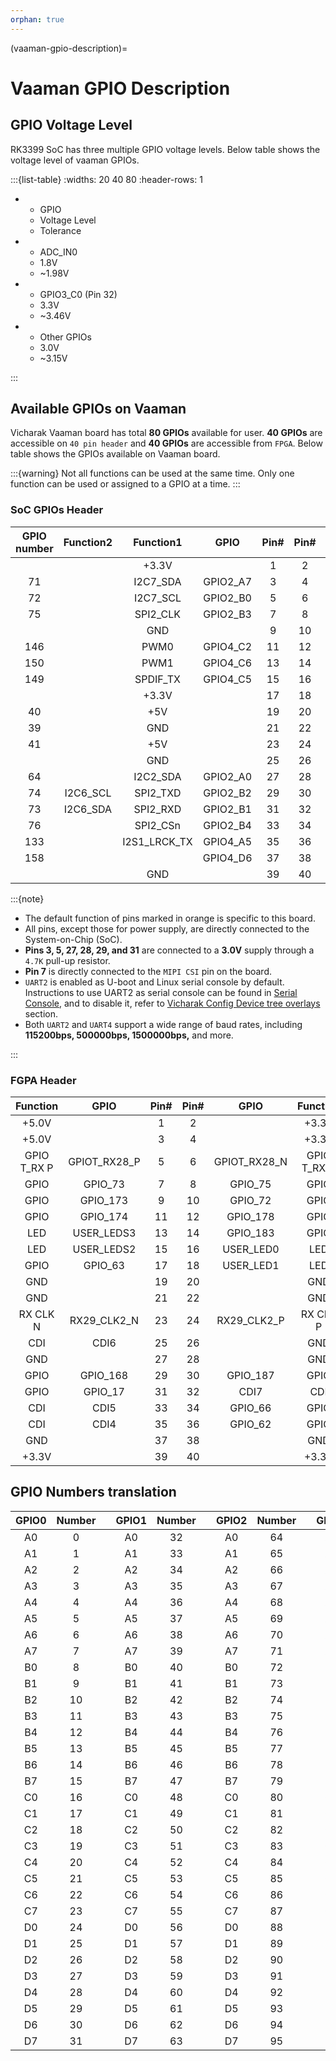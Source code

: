 ```yaml
---
orphan: true
---
```


(vaaman-gpio-description)=

# Vaaman GPIO Description

## GPIO Voltage Level

RK3399 SoC has three multiple GPIO voltage levels. Below table shows the
voltage level of vaaman GPIOs.

:::{list-table}
:widths: 20 40 80
:header-rows: 1

- - GPIO
  - Voltage Level
  - Tolerance

- - ADC_IN0
  - 1.8V
  - ~1.98V

- - GPIO3_C0 (Pin 32)
  - 3.3V
  - ~3.46V

- - Other GPIOs
  - 3.0V
  - ~3.15V

:::

## Available GPIOs on Vaaman

Vicharak Vaaman board has total **80 GPIOs** available for user. **40 GPIOs**
are accessible on `40 pin header` and **40 GPIOs** are accessible from `FPGA`.
Below table shows the GPIOs available on Vaaman board.

:::{warning}
Not all functions can be used at the same time. Only one function can be used
or assigned to a GPIO at a time.
:::

### SoC GPIOs Header

| GPIO number | Function2 |  Function1   |   GPIO   |             Pin#             |            Pin#             |   GPIO   |              Function1              | Function2  | GPIO number |
| :---------: | :-------: | :----------: | :------: | :--------------------------: | :-------------------------: | :------: | :---------------------------------: | :--------: | :---------: |
|             |           |    +3.3V     |          | <div class='yellow'>1</div>  |  <div class='red'>2</div>   |          |                +5.0V                |            |             |
|     71      |           |   I2C7_SDA   | GPIO2_A7 |  <div class='green'>3</div>  |  <div class='red'>4</div>   |          |                +5.0V                |            |             |
|     72      |           |   I2C7_SCL   | GPIO2_B0 |  <div class='green'>5</div>  | <div class='black'>6</div>  |          |                 GND                 |            |             |
|     75      |           |   SPI2_CLK   | GPIO2_B3 |  <div class='green'>7</div>  | <div class='green'>8</div>  | GPIO4_C4 | <div class='orange'>UART2_TXD</div> |            |     148     |
|             |           |     GND      |          |  <div class='black'>9</div>  | <div class='green'>10</div> | GPIO4_C3 | <div class='orange'>UART2_RXD</div> |            |     147     |
|     146     |           |     PWM0     | GPIO4_C2 | <div class='green'>11</div>  | <div class='green'>12</div> | GPIO4_A3 |              I2S1_SCLK              |            |     131     |
|     150     |           |     PWM1     | GPIO4_C6 | <div class='green'>13</div>  | <div class='black'>14</div> |          |                 GND                 |            |             |
|     149     |           |   SPDIF_TX   | GPIO4_C5 | <div class='green'>15</div>  | <div class='green'>16</div> | GPIO4_D2 |                                     |            |     154     |
|             |           |    +3.3V     |          | <div class='yellow'>17</div> | <div class='green'>18</div> | GPIO4_D4 |                                     |            |     156     |
|     40      |           |     +5V      |          |  <div class='red'>19</div>   | <div class='black'>20</div> |          |                 GND                 |            |             |
|     39      |           |     GND      |          | <div class='black'>21</div>  | <div class='green'>22</div> | GPIO4_D5 |                                     |            |     157     |
|     41      |           |     +5V      |          |  <div class='red'>23</div>   | <div class='green'>24</div> | GPIO1_B2 | <div class='orange'>SPI1_CSn</div>  |            |     42      |
|             |           |     GND      |          | <div class='black'>25</div>  | <div class='green'>26</div> |          |               ADC_IN0               |            |             |
|     64      |           |   I2C2_SDA   | GPIO2_A0 |  <div class='blue'>27</div>  | <div class='blue'>28</div>  | GPIO2_A1 |              I2C2_CLK               |            |     65      |
|     74      | I2C6_SCL  |   SPI2_TXD   | GPIO2_B2 | <div class='green'>29</div>  | <div class='black'>30</div> |          |                 GND                 |            |             |
|     73      | I2C6_SDA  |   SPI2_RXD   | GPIO2_B1 | <div class='green'>31</div>  | <div class='green'>32</div> | GPIO3_C0 |              SPDIF_TX               | UART3_CTSn |     112     |
|     76      |           |   SPI2_CSn   | GPIO2_B4 | <div class='green'>33</div>  | <div class='black'>34</div> |          |                 GND                 |            |             |
|     133     |           | I2S1_LRCK_TX | GPIO4_A5 | <div class='green'>35</div>  | <div class='green'>36</div> | GPIO4_A4 |            I2S1_LRCK_RX             |            |     132     |
|     158     |           |              | GPIO4_D6 | <div class='green'>37</div>  | <div class='green'>38</div> | GPIO4_A6 |              I2S1_SDI               |            |     134     |
|             |           |     GND      |          | <div class='black'>39</div>  | <div class='green'>40</div> | GPIO4_A7 |              I2S1_SDO               |            |     135     |

:::{note}

- The default function of pins marked in <span class="orange">orange</span> is specific to this board.
- All pins, except those for power supply, are directly connected to the
  System-on-Chip (SoC).
- **Pins 3, 5, 27, 28, 29, and 31** are connected to a **3.0V** supply through
  a `4.7K` pull-up resistor.
- **Pin 7** is directly connected to the `MIPI CSI` pin on the board.
- `UART2` is enabled as U-boot and Linux serial console by default.
  Instructions to use UART2 as serial console can be found in
  [Serial Console](#serial-console), and to disable it, refer to
  [Vicharak Config Device tree overlays](#vicharak-config-device-tree-overlays)
  section.
- Both `UART2` and `UART4` support a wide range of baud rates, including
  **115200bps, 500000bps, 1500000bps,** and more.

:::

### FGPA Header

|  Function   |     GPIO     |             Pin#             |             Pin#             |     GPIO     |  Function   |
| :---------: | :----------: | :--------------------------: | :--------------------------: | :----------: | :---------: |
|    +5.0V    |              |   <div class='red'>1</div>   | <div class='yellow'>2</div>  |              |    +3.3V    |
|    +5.0V    |              |   <div class='red'>3</div>   | <div class='yellow'>4</div>  |              |    +3.3V    |
| GPIO T_RX P | GPIOT_RX28_P |  <div class='green'>5</div>  |  <div class='green'>6</div>  | GPIOT_RX28_N | GPIO T_RX N |
|    GPIO     |   GPIO_73    |  <div class='green'>7</div>  |  <div class='green'>8</div>  |   GPIO_75    |    GPIO     |
|    GPIO     |   GPIO_173   |  <div class='green'>9</div>  | <div class='green'>10</div>  |   GPIO_72    |    GPIO     |
|    GPIO     |   GPIO_174   | <div class='green'>11</div>  | <div class='green'>12</div>  |   GPIO_178   |    GPIO     |
|     LED     |  USER_LEDS3  | <div class='orange'>13</div> | <div class='green'>14</div>  |   GPIO_183   |    GPIO     |
|     LED     |  USER_LEDS2  | <div class='orange'>15</div> | <div class='orange'>16</div> |  USER_LED0   |     LED     |
|    GPIO     |   GPIO_63    | <div class='green'>17</div>  | <div class='orange'>18</div> |  USER_LED1   |     LED     |
|     GND     |              | <div class='black'>19</div>  | <div class='black'>20</div>  |              |     GND     |
|     GND     |              | <div class='black'>21</div>  | <div class='black'>22</div>  |              |     GND     |
|  RX CLK N   | RX29_CLK2_N  |  <div class='blue'>23</div>  |  <div class='blue'>24</div>  | RX29_CLK2_P  |  RX CLK P   |
|     CDI     |     CDI6     |  <div class='blue'>25</div>  | <div class='black'>26</div>  |              |     GND     |
|     GND     |              | <div class='black'>27</div>  | <div class='black'>28</div>  |              |     GND     |
|    GPIO     |   GPIO_168   | <div class='green'>29</div>  | <div class='green'>30</div>  |   GPIO_187   |    GPIO     |
|    GPIO     |   GPIO_17    | <div class='green'>31</div>  |  <div class='blue'>32</div>  |     CDI7     |     CDI     |
|     CDI     |     CDI5     |  <div class='blue'>33</div>  | <div class='green'>34</div>  |   GPIO_66    |    GPIO     |
|     CDI     |     CDI4     |  <div class='blue'>35</div>  | <div class='green'>36</div>  |   GPIO_62    |    GPIO     |
|     GND     |              | <div class='black'>37</div>  | <div class='black'>38</div>  |              |     GND     |
|    +3.3V    |              | <div class='yellow'>39</div> | <div class='yellow'>40</div> |              |    +3.3V    |

## GPIO Numbers translation

|            GPIO0             | Number |     |            GPIO1            | Number |     |           GPIO2            | Number |     |           GPIO3           | Number |     |            GPIO4             | Number |
| :--------------------------: | :----: | :-: | :-------------------------: | :----: | :-: | :------------------------: | :----: | :-: | :-----------------------: | :----: | :-: | :--------------------------: | :----: |
| <div class="yellow">A0</div> |   0    |     | <div class="green">A0</div> |   32   |     | <div class="blue">A0</div> |   64   |     | <div class="red">A0</div> |   96   |     | <div class="orange">A0</div> |  128   |
| <div class="yellow">A1</div> |   1    |     | <div class="green">A1</div> |   33   |     | <div class="blue">A1</div> |   65   |     | <div class="red">A1</div> |   97   |     | <div class="orange">A1</div> |  129   |
| <div class="yellow">A2</div> |   2    |     | <div class="green">A2</div> |   34   |     | <div class="blue">A2</div> |   66   |     | <div class="red">A2</div> |   98   |     | <div class="orange">A2</div> |  130   |
| <div class="yellow">A3</div> |   3    |     | <div class="green">A3</div> |   35   |     | <div class="blue">A3</div> |   67   |     | <div class="red">A3</div> |   99   |     | <div class="orange">A3</div> |  131   |
| <div class="yellow">A4</div> |   4    |     | <div class="green">A4</div> |   36   |     | <div class="blue">A4</div> |   68   |     | <div class="red">A4</div> |  100   |     | <div class="orange">A4</div> |  132   |
| <div class="yellow">A5</div> |   5    |     | <div class="green">A5</div> |   37   |     | <div class="blue">A5</div> |   69   |     | <div class="red">A5</div> |  101   |     | <div class="orange">A5</div> |  133   |
| <div class="yellow">A6</div> |   6    |     | <div class="green">A6</div> |   38   |     | <div class="blue">A6</div> |   70   |     | <div class="red">A6</div> |  102   |     | <div class="orange">A6</div> |  134   |
| <div class="yellow">A7</div> |   7    |     | <div class="green">A7</div> |   39   |     | <div class="blue">A7</div> |   71   |     | <div class="red">A7</div> |  103   |     | <div class="orange">A7</div> |  135   |
| <div class="yellow">B0</div> |   8    |     | <div class="green">B0</div> |   40   |     | <div class="blue">B0</div> |   72   |     | <div class="red">B0</div> |  104   |     | <div class="orange">B0</div> |  136   |
| <div class="yellow">B1</div> |   9    |     | <div class="green">B1</div> |   41   |     | <div class="blue">B1</div> |   73   |     | <div class="red">B1</div> |  105   |     | <div class="orange">B1</div> |  137   |
| <div class="yellow">B2</div> |   10   |     | <div class="green">B2</div> |   42   |     | <div class="blue">B2</div> |   74   |     | <div class="red">B2</div> |  106   |     | <div class="orange">B2</div> |  138   |
| <div class="yellow">B3</div> |   11   |     | <div class="green">B3</div> |   43   |     | <div class="blue">B3</div> |   75   |     | <div class="red">B3</div> |  107   |     | <div class="orange">B3</div> |  139   |
| <div class="yellow">B4</div> |   12   |     | <div class="green">B4</div> |   44   |     | <div class="blue">B4</div> |   76   |     | <div class="red">B4</div> |  108   |     | <div class="orange">B4</div> |  140   |
| <div class="yellow">B5</div> |   13   |     | <div class="green">B5</div> |   45   |     | <div class="blue">B5</div> |   77   |     | <div class="red">B5</div> |  109   |     | <div class="orange">B5</div> |  141   |
| <div class="yellow">B6</div> |   14   |     | <div class="green">B6</div> |   46   |     | <div class="blue">B6</div> |   78   |     | <div class="red">B6</div> |  110   |     | <div class="orange">B6</div> |  142   |
| <div class="yellow">B7</div> |   15   |     | <div class="green">B7</div> |   47   |     | <div class="blue">B7</div> |   79   |     | <div class="red">B7</div> |  111   |     | <div class="orange">B7</div> |  143   |
| <div class="yellow">C0</div> |   16   |     | <div class="green">C0</div> |   48   |     | <div class="blue">C0</div> |   80   |     | <div class="red">C0</div> |  112   |     | <div class="orange">C0</div> |  144   |
| <div class="yellow">C1</div> |   17   |     | <div class="green">C1</div> |   49   |     | <div class="blue">C1</div> |   81   |     | <div class="red">C1</div> |  113   |     | <div class="orange">C1</div> |  145   |
| <div class="yellow">C2</div> |   18   |     | <div class="green">C2</div> |   50   |     | <div class="blue">C2</div> |   82   |     | <div class="red">C2</div> |  114   |     | <div class="orange">C2</div> |  146   |
| <div class="yellow">C3</div> |   19   |     | <div class="green">C3</div> |   51   |     | <div class="blue">C3</div> |   83   |     | <div class="red">C3</div> |  115   |     | <div class="orange">C3</div> |  147   |
| <div class="yellow">C4</div> |   20   |     | <div class="green">C4</div> |   52   |     | <div class="blue">C4</div> |   84   |     | <div class="red">C4</div> |  116   |     | <div class="orange">C4</div> |  148   |
| <div class="yellow">C5</div> |   21   |     | <div class="green">C5</div> |   53   |     | <div class="blue">C5</div> |   85   |     | <div class="red">C5</div> |  117   |     | <div class="orange">C5</div> |  149   |
| <div class="yellow">C6</div> |   22   |     | <div class="green">C6</div> |   54   |     | <div class="blue">C6</div> |   86   |     | <div class="red">C6</div> |  118   |     | <div class="orange">C6</div> |  150   |
| <div class="yellow">C7</div> |   23   |     | <div class="green">C7</div> |   55   |     | <div class="blue">C7</div> |   87   |     | <div class="red">C7</div> |  119   |     | <div class="orange">C7</div> |  151   |
| <div class="yellow">D0</div> |   24   |     | <div class="green">D0</div> |   56   |     | <div class="blue">D0</div> |   88   |     | <div class="red">D0</div> |  120   |     | <div class="orange">D0</div> |  152   |
| <div class="yellow">D1</div> |   25   |     | <div class="green">D1</div> |   57   |     | <div class="blue">D1</div> |   89   |     | <div class="red">D1</div> |  121   |     | <div class="orange">D1</div> |  153   |
| <div class="yellow">D2</div> |   26   |     | <div class="green">D2</div> |   58   |     | <div class="blue">D2</div> |   90   |     | <div class="red">D2</div> |  122   |     | <div class="orange">D2</div> |  154   |
| <div class="yellow">D3</div> |   27   |     | <div class="green">D3</div> |   59   |     | <div class="blue">D3</div> |   91   |     | <div class="red">D3</div> |  123   |     | <div class="orange">D3</div> |  155   |
| <div class="yellow">D4</div> |   28   |     | <div class="green">D4</div> |   60   |     | <div class="blue">D4</div> |   92   |     | <div class="red">D4</div> |  124   |     | <div class="orange">D4</div> |  156   |
| <div class="yellow">D5</div> |   29   |     | <div class="green">D5</div> |   61   |     | <div class="blue">D5</div> |   93   |     | <div class="red">D5</div> |  125   |     | <div class="orange">D5</div> |  157   |
| <div class="yellow">D6</div> |   30   |     | <div class="green">D6</div> |   62   |     | <div class="blue">D6</div> |   94   |     | <div class="red">D6</div> |  126   |     | <div class="orange">D6</div> |  158   |
| <div class="yellow">D7</div> |   31   |     | <div class="green">D7</div> |   63   |     | <div class="blue">D7</div> |   95   |     | <div class="red">D7</div> |  127   |     | <div class="orange">D7</div> |  159   |
